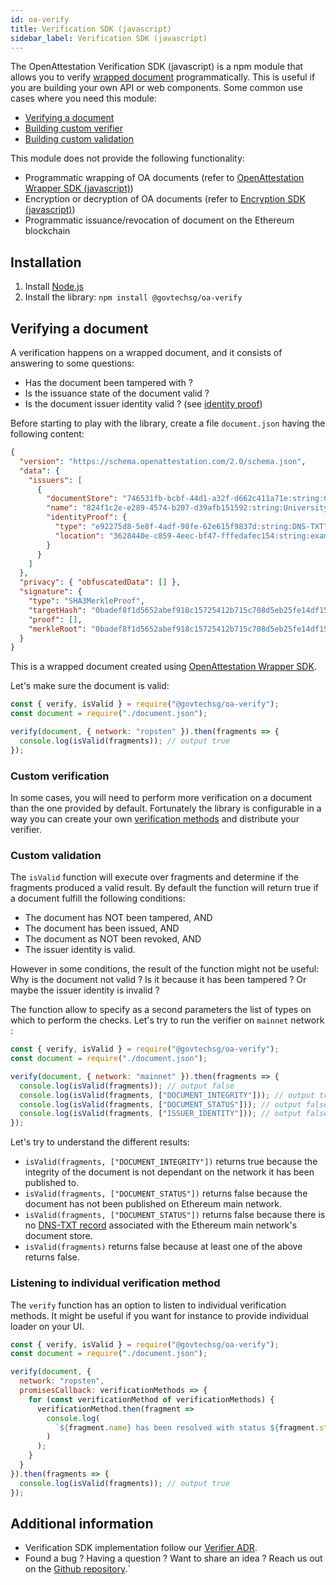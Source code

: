 ```yaml
---
id: oa-verify
title: Verification SDK (javascript) 
sidebar_label: Verification SDK (javascript)
---
```


The OpenAttestation Verification SDK (javascript) is a npm module that allows you to  verify [wrapped document](/docs/component/open-attestation) programmatically. This is useful if you are building your own API or web components. Some common use cases where you need this module:
- [Verifying a document](#verifying-a-document)
- [Building custom verifier](#custom-verification)
- [Building custom validation](#custom-validation)

This module does not provide the following functionality:
- Programmatic wrapping of OA documents (refer to [OpenAttestation Wrapper SDK (javascript)](/docs/component/open-attestation))
- Encryption or decryption of OA documents (refer to [Encryption SDK (javascript)](/docs/component/oa-encryption))
- Programmatic issuance/revocation of document on the Ethereum blockchain

## Installation

1. Install [Node.js](https://nodejs.org/en/)
1. Install the library: `npm install @govtechsg/oa-verify`

## Verifying a document

A verification happens on a wrapped document, and it consists of answering to some questions:
- Has the document been tampered with ?
- Is the issuance state of the document valid ?
- Is the document issuer identity valid ? (see [identity proof](/docs/extension/identity-proofs))

Before starting to play with the library, create a file `document.json` having the following content:
```json
{
  "version": "https://schema.openattestation.com/2.0/schema.json",
  "data": {
    "issuers": [
      {
        "documentStore": "746531fb-bcbf-44d1-a32f-d662c411a71e:string:0x8Fc57204c35fb9317D91285eF52D6b892EC08cD3",
        "name": "824f1c2e-e289-4574-b207-d39afb151592:string:University of Blockchain",
        "identityProof": {
          "type": "e92275d8-5e8f-4adf-98fe-62e615f9837d:string:DNS-TXT",
          "location": "3628440e-c859-4eec-bf47-fffedafec154:string:example.openattestation.com"
        }
      }
    ]
  },
  "privacy": { "obfuscatedData": [] },
  "signature": {
    "type": "SHA3MerkleProof",
    "targetHash": "0badef8f1d5652abef918c15725412b715c708d5eb25fe14df155d63c5241f62",
    "proof": [],
    "merkleRoot": "0badef8f1d5652abef918c15725412b715c708d5eb25fe14df155d63c5241f62"
  }
}
```

This is a wrapped document created using [OpenAttestation Wrapper SDK](/docs/component/open-attestation).

Let's make sure the document is valid:
```javascript
const { verify, isValid } = require("@govtechsg/oa-verify");
const document = require("./document.json");

verify(document, { network: "ropsten" }).then(fragments => {
  console.log(isValid(fragments)); // output true
});
```

### Custom verification
In some cases, you will need to perform more verification on a document than the one provided by default. Fortunately the library is configurable in a way you can create your own [verification methods](/docs/extension/verification-methods.md) and distribute your verifier.  

### Custom validation
The `isValid` function will execute over fragments and determine if the fragments produced a valid result. By default the function will return true if a document fulfill the following conditions:
- The document has NOT been tampered, AND
- The document has been issued, AND
- The document as NOT been revoked, AND
- The issuer identity is valid.

However in some conditions, the result of the function might not be useful: Why is the document not valid ? Is it because it has been tampered ? Or maybe the issuer identity is invalid ?

The function allow to specify as a second parameters the list of types on which to perform the checks. Let's try to run the verifier on `mainnet` network :

```javascript
const { verify, isValid } = require("@govtechsg/oa-verify");
const document = require("./document.json");

verify(document, { network: "mainnet" }).then(fragments => {
  console.log(isValid(fragments)); // output false
  console.log(isValid(fragments, ["DOCUMENT_INTEGRITY"])); // output true
  console.log(isValid(fragments, ["DOCUMENT_STATUS"])); // output false
  console.log(isValid(fragments, ["ISSUER_IDENTITY"])); // output false
});
```

Let's try to understand the different results:
- `isValid(fragments, ["DOCUMENT_INTEGRITY"])` returns true because the integrity of the document is not dependant on the network it has been published to.
- `isValid(fragments, ["DOCUMENT_STATUS"])` returns false because the document has not been published on Ethereum main network.
- `isValid(fragments, ["DOCUMENT_STATUS"])` returns false because there is no [DNS-TXT record](/docs/verifiable-document/dns-proof.md) associated with the Ethereum main network's document store.
- `isValid(fragments)` returns false because at least one of the above returns false.

### Listening to individual verification method
The `verify` function has an option to listen to individual verification methods. It might be useful if you want for instance to provide individual loader on your UI.

```javascript
const { verify, isValid } = require("@govtechsg/oa-verify");
const document = require("./document.json");

verify(document, {
  network: "ropsten",
  promisesCallback: verificationMethods => {
    for (const verificationMethod of verificationMethods) {
      verificationMethod.then(fragment =>
        console.log(
          `${fragment.name} has been resolved with status ${fragment.status}`
        )
      );
    }
  }
}).then(fragments => {
  console.log(isValid(fragments)); // output true
});
```

## Additional information
- Verification SDK implementation follow our [Verifier ADR](https://github.com/Open-Attestation/adr/blob/master/verifier.md).
- Found a bug ? Having a question ? Want to share an idea ? Reach us out on the [Github repository](https://github.com/Open-Attestation/oa-verify).`
